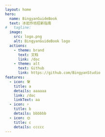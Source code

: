 ```yaml
---
layout: home
hero:
  name: BingyanGuideBook
  text: 冰岩作坊招新指南
#   tagline: 
  image:
    src: logo.png
    alt: BingyanGuideBook logo
  actions:
    - theme: brand
      text: 文档
      link: /doc
    - theme: alt
      text: Github
      link: https://github.com/BingyanStudio
features:
  - icon: 🛠️
    title: a
    details: aaaaaa
    link: /doc
    linkText: aa
  - icon: ⚡️
    title: b
    details: bbbbbb
  - icon: 🌞
    title: c
    details: ccccc
---
```


